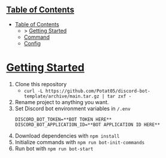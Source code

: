 
## [Table of Contents](#table-of-contents)

* [Table of Contents](/docs/TableOfContents.md)
    * \> [Getting Started](/docs/GettingStarted.md)
    * [Command](/docs/Command.md)
    * [Config](/docs/Config.md)

# [Getting Started](#getting-started)

1. Clone this repository
    * `curl -L https://github.com/Potat05/discord-bot-template/archive/main.tar.gz | tar zxf -`
2. Rename project to anything you want.
3. Set Discord bot environment variables in `/.env`
    ```env
    DISCORD_BOT_TOKEN=**BOT TOKEN HERE**
    DISCORD_BOT_APPLICATION_ID=**BOT APPLICATION ID HERE**
    ```
4. Download dependencies with `npm install`
5. Initialize commands with `npm run bot-init-commands`
6. Run bot with `npm run bot-start`
